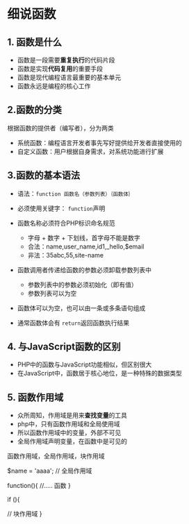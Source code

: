 # 细说函数

## 1. 函数是什么

* 函数是一段需要**重复执行**的代码片段
* 函数是实现**代码复用**的重要手段
* 函数是现代编程语言最重要的基本单元
* 函数永远是编程的核心工作

## 2.函数的分类

根据函数的提供者（编写者），分为两类

* 系统函数：编程语言开发者事先写好提供给开发者直接使用的
* 自定义函数：用户根据自身需求，对系统功能进行扩展

## 3.函数的基本语法

* 语法：`function 函数名（参数列表）｛函数体｝`
* 必须使用关键字： `function`声明
* 函数名称必须符合PHP标识命名规范
    * 字母 + 数字 + 下划线，首字母不能是数字
    * 合法：name,user_name,id1,_hello,$email
    * 非法：35abc,55,site-name
    
* 函数调用者传递给函数的参数必须卸载参数列表中
  
    * 参数列表中的参数必须初始化（即有值）
    * 参数列表可以为空
    
* 函数体可以为空，也可以由一条或多条语句组成
* 通常函数体会有 `return`返回函数执行结果

## 4. 与JavaScript函数的区别

* PHP中的函数与JavaScript功能相似，但区别很大
* 在JavaScript中，函数居于核心地位，是一种特殊的数据类型

## 5. 函数作用域

* 众所周知，作用域是用来**查找变量**的工具
* php中，只有函数作用域和全局使用域
* 所以函数作用域中的变量，外部不可见
* 全局作用域声明变量，在函数中是可见的

函数作用域，全局作用域，块作用域

$name = 'aaaa'; // 全局作用域

function(){
  //..... 函数
}

if (){

  // 块作用域
}